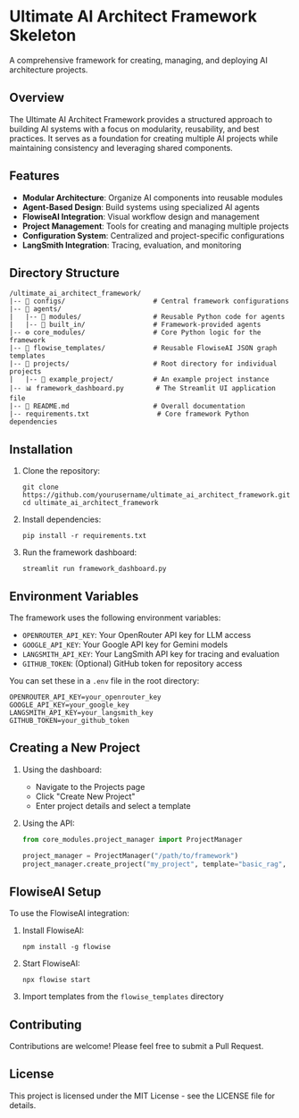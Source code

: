 # Ultimate AI Architect Framework Skeleton

A comprehensive framework for creating, managing, and deploying AI architecture projects.

## Overview

The Ultimate AI Architect Framework provides a structured approach to building AI systems with a focus on modularity, reusability, and best practices. It serves as a foundation for creating multiple AI projects while maintaining consistency and leveraging shared components.

## Features

- **Modular Architecture**: Organize AI components into reusable modules
- **Agent-Based Design**: Build systems using specialized AI agents
- **FlowiseAI Integration**: Visual workflow design and management
- **Project Management**: Tools for creating and managing multiple projects
- **Configuration System**: Centralized and project-specific configurations
- **LangSmith Integration**: Tracing, evaluation, and monitoring

## Directory Structure

```
/ultimate_ai_architect_framework/
|-- 📁 configs/                      # Central framework configurations
|-- 📁 agents/
|   |-- 🧩 modules/                  # Reusable Python code for agents
|   |-- 🤖 built_in/                 # Framework-provided agents
|-- ⚙️ core_modules/                 # Core Python logic for the framework
|-- 🌊 flowise_templates/            # Reusable FlowiseAI JSON graph templates
|-- 🚀 projects/                     # Root directory for individual projects
|   |-- 🎤 example_project/          # An example project instance
|-- 📊 framework_dashboard.py        # The Streamlit UI application file
|-- 📜 README.md                     # Overall documentation
|-- requirements.txt                 # Core framework Python dependencies
```

## Installation

1. Clone the repository:
   ```
   git clone https://github.com/yourusername/ultimate_ai_architect_framework.git
   cd ultimate_ai_architect_framework
   ```

2. Install dependencies:
   ```
   pip install -r requirements.txt
   ```

3. Run the framework dashboard:
   ```
   streamlit run framework_dashboard.py
   ```

## Environment Variables

The framework uses the following environment variables:

- `OPENROUTER_API_KEY`: Your OpenRouter API key for LLM access
- `GOOGLE_API_KEY`: Your Google API key for Gemini models
- `LANGSMITH_API_KEY`: Your LangSmith API key for tracing and evaluation
- `GITHUB_TOKEN`: (Optional) GitHub token for repository access

You can set these in a `.env` file in the root directory:

```
OPENROUTER_API_KEY=your_openrouter_key
GOOGLE_API_KEY=your_google_key
LANGSMITH_API_KEY=your_langsmith_key
GITHUB_TOKEN=your_github_token
```

## Creating a New Project

1. Using the dashboard:
   - Navigate to the Projects page
   - Click "Create New Project"
   - Enter project details and select a template

2. Using the API:
   ```python
   from core_modules.project_manager import ProjectManager
   
   project_manager = ProjectManager("/path/to/framework")
   project_manager.create_project("my_project", template="basic_rag", description="My new project")
   ```

## FlowiseAI Setup

To use the FlowiseAI integration:

1. Install FlowiseAI:
   ```
   npm install -g flowise
   ```

2. Start FlowiseAI:
   ```
   npx flowise start
   ```

3. Import templates from the `flowise_templates` directory

## Contributing

Contributions are welcome! Please feel free to submit a Pull Request.

## License

This project is licensed under the MIT License - see the LICENSE file for details.
